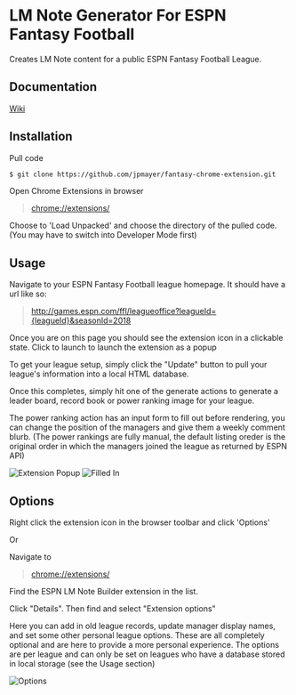 # LM Note Generator For ESPN Fantasy Football
Creates LM Note content for a public ESPN Fantasy Football League.

## Documentation

[Wiki](https://github.com/jpmayer/fantasy-chrome-extension/wiki)

## Installation

Pull code

```sh
$ git clone https://github.com/jpmayer/fantasy-chrome-extension.git
```

Open Chrome Extensions in browser

> [chrome://extensions/](chrome://extensions/)

Choose to 'Load Unpacked' and choose the directory of the pulled code. (You may have to switch into Developer Mode first)

## Usage

Navigate to your ESPN Fantasy Football league homepage. It should have a url like so:

> http://games.espn.com/ffl/leagueoffice?leagueId={leagueId}&seasonId=2018

Once you are on this page you should see the extension icon in a clickable state. Click to launch to launch the extension as a popup

To get your league setup, simply click the "Update" button to pull your league's information into a local HTML database.

Once this completes, simply hit one of the generate actions to generate a leader board, record book or power ranking image for your league.

The power ranking action has an input form to fill out before rendering, you can change the position of the managers and give them a weekly comment blurb. (The power rankings are fully manual, the default listing oreder is the original order in which the managers joined the league as returned by ESPN API)

![Extension Popup](https://i.imgur.com/MwYjdeo.png) ![Filled In](https://i.imgur.com/o23FTDe.png)


## Options

Right click the extension icon in the browser toolbar and click 'Options'

Or

Navigate to

> [chrome://extensions/](chrome://extensions/)

Find the ESPN LM Note Builder extension in the list.

Click "Details". Then find and select "Extension options"

Here you can add in old league records, update manager display names, and set some other personal league options. These are all completely optional and are here to provide a more personal experience. The options are per league and can only be set on leagues who have a database stored in local storage (see the Usage section)

![Options](https://i.imgur.com/u47UAUU.png)
